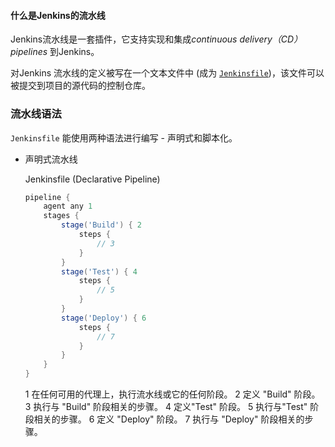 #### 什么是Jenkins的流水线

Jenkins流水线是一套插件，它支持实现和集成*continuous delivery（CD） pipelines* 到Jenkins。

对Jenkins 流水线的定义被写在一个文本文件中 (成为 [`Jenkinsfile`](https://www.jenkins.io/zh/doc/book/pipeline/jenkinsfile))，该文件可以被提交到项目的源代码的控制仓库。

### 流水线语法

`Jenkinsfile` 能使用两种语法进行编写 - 声明式和脚本化。

- 声明式流水线

  Jenkinsfile (Declarative Pipeline)

  ```groovy
  pipeline {
      agent any 1
      stages {
          stage('Build') { 2
              steps {
                  // 3
              }
          }
          stage('Test') { 4
              steps {
                  // 5
              }
          }
          stage('Deploy') { 6
              steps {
                  // 7
              }
          }
      }
  }
  ```

  1 在任何可用的代理上，执行流水线或它的任何阶段。
  2 定义 "Build" 阶段。
  3 执行与 "Build" 阶段相关的步骤。
  4 定义"Test" 阶段。
  5 执行与"Test" 阶段相关的步骤。
  6 定义 "Deploy" 阶段。
  7 执行与 "Deploy" 阶段相关的步骤。